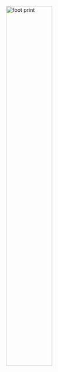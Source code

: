 <a href="https://tnotesjs.github.io/TNotes/" target="_blank">
  <img src="https://tdahuyou.github.io/TNotes.introduction/logo.png" alt="foot print" title="TNotes logo" style="display: block; margin: auto; width: 50%;" />
</a>
